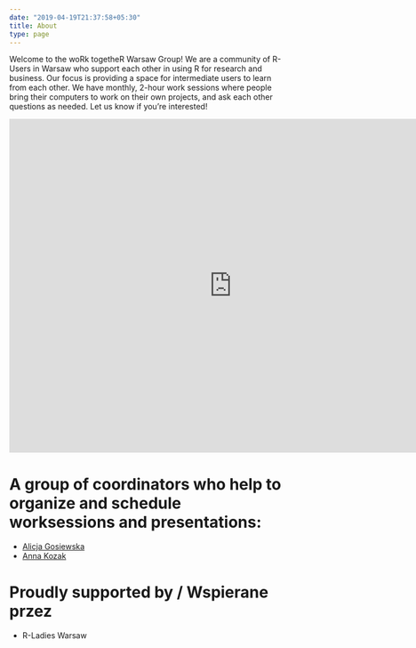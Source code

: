 ```yaml
---
date: "2019-04-19T21:37:58+05:30"
title: About
type: page
---
```


Welcome to the woRk togetheR Warsaw Group!
We are a community of R-Users in Warsaw who support each other in using R for research and business. 
Our focus is providing a space for intermediate users to learn from each other. We have monthly, 2-hour work sessions where people bring their computers to work on their own projects, and ask each other questions as needed. 
Let us know if you’re interested!

<iframe src="https://calendar.google.com/calendar/embed?src=rtjcm1rmufhh2ur42d1monqku0%40group.calendar.google.com&ctz=Europe%2FWarsaw" style="border: 0" width="800" height="600" frameborder="0" scrolling="no"></iframe>

# A group of coordinators who help to organize and schedule worksessions and presentations:

- [Alicja Gosiewska](http://gosiewska.com/)
- [Anna Kozak](https://github.com/kozaka93)


# Proudly supported by / Wspierane przez

- R-Ladies Warsaw



